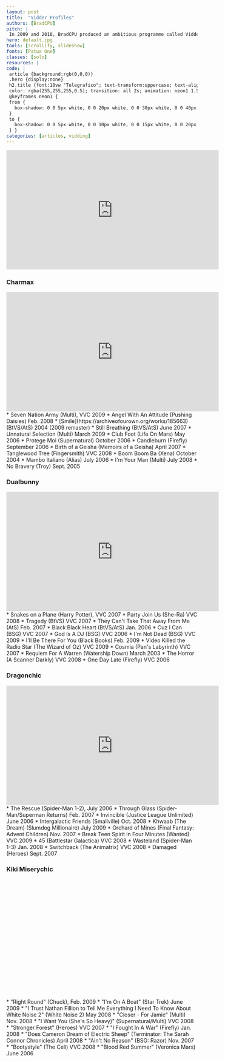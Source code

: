 ```yaml
---
layout: post
title:  "Vidder Profiles"
authors: [BradCPU]
pitch: |
 In 2009 and 2010, BradCPU produced an ambitious programme called Vidder Profiles.
hero: default.jpg
tools: [scrollify, slideshow]
fonts: [Patua One]
classes: [solo]
resources: |
code: |
 article {background:rgb(0,0,0)}
 .hero {display:none}
 h2.title {font:10vw "Telegrafico"; text-transform:uppercase; text-align:center; border:1px solid #111; 
 color: rgba(255,255,255,0.5); transition: all 2s; animation: neon1 1.5s ease-in-out infinite alternate;}
 @keyframes neon1 {
 from {
   box-shadow: 0 0 5px white, 0 0 20px white, 0 0 30px white, 0 0 40px yellow, 0 0 70px yellow, 0 0 80px red, 0 0 100px orange, 0 0 150px red;
 }
 to {
   box-shadow: 0 0 5px white, 0 0 10px white, 0 0 15px white, 0 0 20px orange, 0 0 35px yellow, 0 0 40px yellow, 0 0 50px red, 0 0 75px pink;
 } }
categories: [articles, vidding]
---
```

<div class="cinema">
<div class="video">
<iframe width="560" height="315" src="https://www.youtube.com/embed/videoseries?list=PLliE8mqiSLjzt2lU1jUDZSe1QqF7y7zKy" frameborder="0" allowfullscreen></iframe>
</div>
</div>
<!--smart navigation/presentation of blocks-->

### Charmax
<div class="youtube-player" data-id="7lVyc8DXND0"></div>
<!--playlist of featured vids-->
<div class="video">
<iframe width="560" height="315" src="https://www.youtube.com/embed/videoseries?list=PLliE8mqiSLjwK3a-RiDN_oQRKwkoaOk9L" frameborder="0" allowfullscreen></iframe>
</div>
<section class="copy" markdown="1">
* Seven Nation Army (Multi), VVC 2009
* Angel With An Attitude (Pushing Daisies) Feb. 2008
* [Smile](https://archiveofourown.org/works/185663) (BtVS/AtS) 2004 (2009 remaster)
* Still Breathing (BtVS/AtS) June 2007
* Unnatural Selection (Multi) March 2009
* Club Foot (Life On Mars) May 2006
* Protege Moi (Supernatural) October 2006
* Candleburn (Firefly) September 2006
* Birth of a Geisha (Memoirs of a Geisha) April 2007
* Tanglewood Tree (Fingersmith) VVC 2008
* Boom Boom Ba (Xena) October 2004
* Mambo Italiano (Alias) July 2006
* I'm Your Man (Multi) July 2008
* No Bravery (Troy) Sept. 2005
</section>

### Dualbunny
<div class="youtube-player" data-id="V6nQTSfSwgg"></div>
<!--playlist of featured vids-->
<div class="video">
<iframe width="560" height="315" src="https://www.youtube.com/embed/videoseries?list=PLliE8mqiSLjyDo2gafPMSlv7qVySR5TBc" frameborder="0" allowfullscreen></iframe>
</div>
<section class="copy" markdown="1">
* Snakes on a Plane (Harry Potter), VVC 2007
* Party Join Us (She-Ra) VVC 2008
* Tragedy (BtVS) VVC 2007
* They Can't Take That Away From Me (AtS) Feb. 2007
* Black Black Heart (BtVS/AtS) Jan. 2006
* Cuz I Can (BSG) VVC 2007
* God Is A DJ (BSG) VVC 2006
* I'm Not Dead (BSG) VVC 2009
* I'll Be There For You (Black Books) Feb. 2009
* Video Killed the Radio Star (The Wizard of Oz) VVC 2009
* Cosmia (Pan's Labyrinth) VVC 2007
* Requiem For A Warren (Watership Down) March 2003
* The Horror (A Scanner Darkly) VVC 2008
* One Day Late (Firefly) VVC 2006
</section>

### Dragonchic
<div class="youtube-player" data-id="yJrd7vj6Mf4"></div>
<!--playlist of featured vids-->
<div class="video">
<iframe width="560" height="315" src="https://www.youtube.com/embed/videoseries?list=PLliE8mqiSLjyDo2gafPMSlv7qVySR5TBc" frameborder="0" allowfullscreen></iframe>
</div>
<section class="copy" markdown="1">
* The Rescue (Spider-Man 1-2), July 2006
* Through Glass (Spider-Man/Superman Returns) Feb. 2007
* Invincible (Justice League Unlimited) June 2006
* Intergalactic Friends (Smallville) Oct. 2008
* Khwaab (The Dream) (Slumdog Millionaire) July 2009
* Orchard of Mines (Final Fantasy: Advent Children) Nov. 2007
* Break Teen Spirit in Four Minutes (Wanted) VVC 2009
* 45 (Battlestar Galactica) VVC 2008
* Wasteland (Spider-Man 1-3) Jan. 2008
* Switchback (The Animatrix) VVC 2008
* Damaged (Heroes) Sept. 2007
</section>

### Kiki Miserychic
<div class="youtube-player" data-id=""></div>
<!--playlist of featured vids-->
<div class="video">
<iframe width="560" height="315" src="" frameborder="0" allowfullscreen></iframe>
</div>
<section class="copy" markdown="1">
* "Right Round" (Chuck), Feb. 2009
* "I'm On A Boat" (Star Trek) June 2009
* "I Trust Nathan Fillion to Tell Me Everything I Need To Know About White Noise 2" (White Noise 2) May 2008
* "Closer - For Jamie" (Multi) Nov. 2008
* "I Want You (She's So Heavy)" (Supernatural/Multi) VVC 2008
* "Stronger Forest" (Heroes) VVC 2007
* "I Fought In A War" (Firefly) Jan. 2008
* "Does Cameron Dream of Electric Sheep" (Terminator: The Sarah Connor Chronicles) April 2008
* "Ain't No Reason" (BSG: Razor) Nov. 2007
* "Bootystyle" (The Cell) VVC 2008
* "Blood Red Summer" (Veronica Mars) June 2006
</section>

